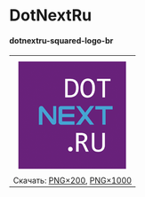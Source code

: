 ﻿# DotNextRu

#### dotnextru-squared-logo-br

|       |
| :---: |
|       |
| ![dotnextru-squared-logo-br](dotnextru-squared-logo-br-200.png) |
| Скачать: [PNG×200](https://raw.githubusercontent.com/DotNetRu/BrandBook/master/Art/DotNextRu/dotnextru-squared-logo-br-200.png), [PNG×1000](https://raw.githubusercontent.com/DotNetRu/BrandBook/master/Art/DotNextRu/dotnextru-squared-logo-br-1000.png) |

